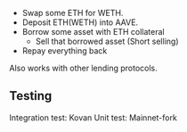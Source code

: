 
* Swap some ETH for WETH.
* Deposit ETH(WETH) into AAVE.
* Borrow some asset with ETH collateral
    * Sell that borrowed asset (Short selling)
* Repay everything back

Also works with other lending protocols.

## Testing

Integration test: Kovan
Unit test: Mainnet-fork